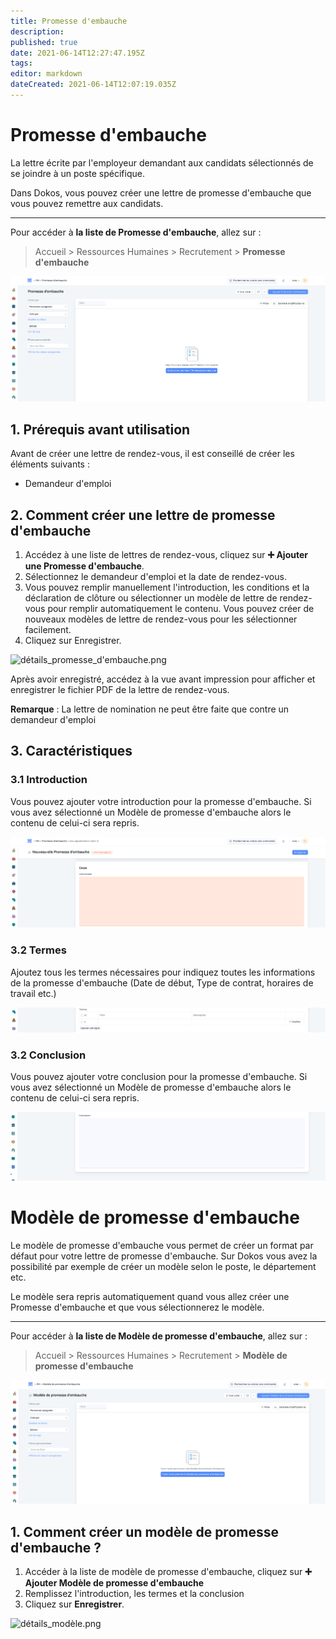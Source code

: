 ```yaml
---
title: Promesse d'embauche
description: 
published: true
date: 2021-06-14T12:27:47.195Z
tags: 
editor: markdown
dateCreated: 2021-06-14T12:07:19.035Z
---
```


# Promesse d'embauche

La lettre écrite par l'employeur demandant aux candidats sélectionnés de se joindre à un poste spécifique.

Dans Dokos, vous pouvez créer une lettre de promesse d'embauche que vous pouvez remettre aux candidats. 

---

Pour accéder à **la liste de Promesse d'embauche**, allez sur :

> Accueil > Ressources Humaines > Recrutement > **Promesse d'embauche**

![liste_promesse_d'embauche.png](/content/rh/appointment-letter/liste_promesse_d'embauche.png)


## 1. Prérequis avant utilisation

Avant de créer une lettre de rendez-vous, il est conseillé de créer les éléments suivants :

- Demandeur d'emploi

## 2. Comment créer une lettre de promesse d'embauche

1. Accédez à une liste de lettres de rendez-vous, cliquez sur **:heavy_plus_sign: Ajouter une Promesse d'embauche**.
2. Sélectionnez le demandeur d'emploi et la date de rendez-vous.
3. Vous pouvez remplir manuellement l'introduction, les conditions et la déclaration de clôture ou sélectionner un modèle de lettre de rendez-vous pour remplir automatiquement le contenu. Vous pouvez créer de nouveaux modèles de lettre de rendez-vous pour les sélectionner facilement.
4. Cliquez sur Enregistrer.

![détails_promesse_d'embauche.png](/content/rh/appointment-letter/détails_promesse_d'embauche.png)

Après avoir enregistré, accédez à la vue avant impression pour afficher et enregistrer le fichier PDF de la lettre de rendez-vous.

**Remarque** : La lettre de nomination ne peut être faite que contre un demandeur d'emploi

## 3. Caractéristiques

### 3.1 Introduction

Vous pouvez ajouter votre introduction pour la promesse d'embauche. Si vous avez sélectionné un Modèle de promesse d'embauche alors le contenu de celui-ci sera repris.

![introduction_promesse.png](/content/rh/appointment-letter/introduction_promesse.png)

### 3.2 Termes

Ajoutez tous les termes nécessaires pour indiquez toutes les informations de la promesse d'embauche (Date de début, Type de contrat, horaires de travail etc.)

![termes_promesse.png](/content/rh/appointment-letter/termes_promesse.png)

### 3.2 Conclusion

Vous pouvez ajouter votre conclusion pour la promesse d'embauche. Si vous avez sélectionné un Modèle de promesse d'embauche alors le contenu de celui-ci sera repris.

![conclusion_promesse.png](/content/rh/appointment-letter/conclusion_promesse.png)

# Modèle de promesse d'embauche

Le modèle de promesse d'embauche vous permet de créer un format par défaut pour votre lettre de promesse d'embauche. Sur Dokos vous avez la possibilité par exemple de créer un modèle selon le poste, le département etc. 

Le modèle sera repris automatiquement quand vous allez créer une Promesse d'embauche et que vous sélectionnerez le modèle.

---

Pour accéder à **la liste de Modèle de promesse d'embauche**, allez sur :

> Accueil > Ressources Humaines > Recrutement > **Modèle de promesse d'embauche**

![liste_promesse_d'embauche.png](/content/rh/appointment-letter-template/liste_promesse_d'embauche.png)

## 1. Comment créer un modèle de promesse d'embauche ?

1. Accéder à la liste de modèle de promesse d'embauche, cliquez sur **:heavy_plus_sign: Ajouter Modèle de promesse d'embauche**
2. Remplissez l'introduction, les termes et la conclusion
3. Cliquez sur **Enregistrer**.

![détails_modèle.png](/content/rh/appointment-letter-template/détails_modèle.png)